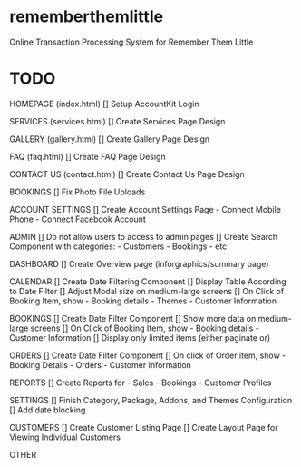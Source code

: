 # rememberthemlittle
Online Transaction Processing System for Remember Them Little

# TODO

HOMEPAGE (index.html)
    [] Setup AccountKit Login

SERVICES (services.html)
    [] Create Services Page Design

GALLERY (gallery.html)
    [] Create Gallery Page Design

FAQ (faq.html)
    [] Create FAQ Page Design

CONTACT US (contact.html)
    [] Create Contact Us Page Design

BOOKINGS
    [] Fix Photo File Uploads

ACCOUNT SETTINGS
    [] Create Account Settings Page
    - Connect Mobile Phone
    - Connect Facebook Account

ADMIN
    [] Do not allow users to access to admin pages
    [] Create Search Component with categories:
        - Customers
        - Bookings
        - etc

DASHBOARD
    [] Create Overview page (inforgraphics/summary page)

CALENDAR
    [] Create Date Filtering Component
    [] Display Table According to Date Filter
    [] Adjust Modal size on medium-large screens
    [] On Click of Booking Item, show
        - Booking details
        - Themes
        - Customer Information

BOOKINGS
    [] Create Date Filter Component
    [] Show more data on medium-large screens
    [] On Click of Booking Item, show
        - Booking details
        - Customer Information
    [] Display only limited items (either paginate or)
    
ORDERS
    [] Create Date Filter Component
    [] On click of Order item, show
        - Booking Details
        - Orders
        - Customer Information

REPORTS
    [] Create Reports for
        - Sales
        - Bookings
        - Customer Profiles

SETTINGS
    [] Finish Category, Package, Addons, and Themes Configuration
    [] Add date blocking

CUSTOMERS
    [] Create Customer Listing Page
    [] Create Layout Page for Viewing Individual Customers

OTHER